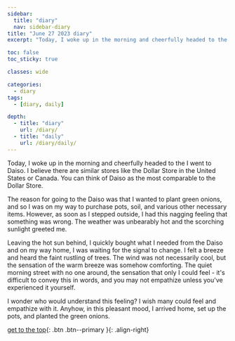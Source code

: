```yaml
---
sidebar:
  title: "diary"
  nav: sidebar-diary
title: "June 27 2023 diary"
excerpt: "Today, I woke up in the morning and cheerfully headed to the...."

toc: false
toc_sticky: true

classes: wide

categories:
  - diary
tags:
  - [diary, daily]

depth:
  - title: "diary"
    url: /diary/
  - title: "daily"
    url: /diary/daily/
---
```

Today, I woke up in the morning and cheerfully headed to the I went to Daiso. I believe there are similar stores like the Dollar Store in the United States or Canada. You can think of Daiso as the most comparable to the Dollar Store.

The reason for going to the Daiso was that I wanted to plant green onions, and so I was on my way to purchase pots, soil, and various other necessary items. However, as soon as I stepped outside, I had this nagging feeling that something was wrong. The weather was unbearably hot and the scorching sunlight greeted me.

Leaving the hot sun behind, I quickly bought what I needed from the Daiso and on my way home, I was waiting for the signal to change. I felt a breeze and heard the faint rustling of trees. The wind was not necessarily cool, but the sensation of the warm breeze was somehow comforting. The quiet morning street with no one around, the sensation that only I could feel - it's difficult to convey this in words, and you may not empathize unless you've experienced it yourself.

I wonder who would understand this feeling? I wish many could feel and empathize with it. Anyhow, in this pleasant mood, I arrived home, set up the pots, and planted the green onions.

[get to the top](#){: .btn .btn--primary }{: .align-right}